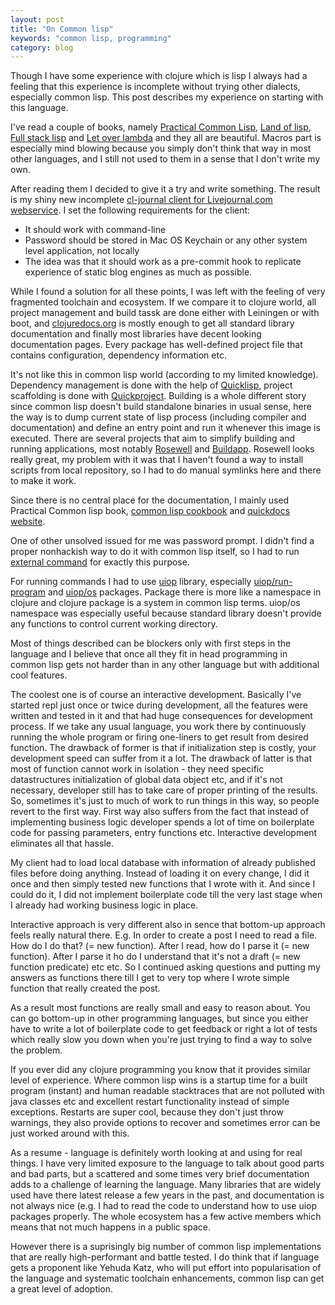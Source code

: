 ```yaml
---
layout: post
title: "On Common lisp"
keywords: "common lisp, programming"
category: blog
---
```


Though I have some experience with clojure which is lisp I always
had a feeling that this experience is incomplete without trying other
dialects, especially common lisp. This post describes my experience
on starting with this language.

I've read a couple of books, namely [Practical Common
Lisp](http://www.gigamonkeys.com/book/), [Land of lisp](http://landoflisp.com/),
[Full stack lisp](https://leanpub.com/fullstacklisp) and [Let over
lambda](http://www.letoverlambda.com/) and they all are beautiful. Macros part
is especially mind blowing because you simply don't think that way in most other
languages, and I still not used to them in a sense that I don't write my own.

After reading them I decided to give it a try and write something. The result
is my shiny new incomplete [cl-journal client for Livejournal.com
webservice](https://github.com/can3p/cl-journal). I set the following
requirements for the client:

* It should work with command-line
* Password should be stored in Mac OS Keychain or any other system level
  application, not locally
* The idea was that it should work as a pre-commit hook to replicate experience
  of static blog engines as much as possible.

While I found a solution for all these points, I was left with the feeling of
very fragmented toolchain and ecosystem. If we compare it to clojure world, all
project management and build tassk are done either with Leiningen or with boot,
and [clojuredocs.org](clojuredocs.org) is mostly enough to get all standard
library documentation and finally most libraries have decent looking
documentation pages. Every package has well-defined project file that contains
configuration, dependency information etc.

It's not like this in common lisp world (according to my limited knowledge).
Dependency management is done with the help of [Quicklisp](https://www.quicklisp.org/beta/),
project scaffolding is done with
[Quickproject](http://www.xach.com/lisp/quickproject/). Building is a whole
different story since common lisp doesn't build standalone binaries in usual
sense, here the way is to dump current state of lisp process (including compiler
and documentation) and define an entry point and run it whenever this image is
executed. There are several projects that aim to simplify building and running
applications, most notably [Rosewell](https://github.com/roswell/roswell) and
[Buildapp](http://www.xach.com/lisp/buildapp/). Rosewell looks really great, my
problem with it was that I haven't found a way to install scripts from local
repository, so I had to do manual symlinks here and there to make it work.

Since there is no central place for the documentation, I mainly used Practical
Common lisp book, [common lisp cookbook](http://cl-cookbook.sourceforge.net) and
[quickdocs website](http://quickdocs.org).

One of other unsolved issued for me was password prompt. I didn't find a proper
nonhackish way to do it with common lisp itself, so I had to run [external
command](https://github.com/can3p/cl-journal/blob/master/client.lisp#L13) for exactly this purpose.

For running commands I had to use
[uiop](https://gitlab.common-lisp.net/asdf/asdf/tree/master/uiop) library,
especially
[uiop/run-program](https://gitlab.common-lisp.net/asdf/asdf/blob/master/uiop/run-program.lisp)
and [uiop/os](https://gitlab.common-lisp.net/asdf/asdf/blob/master/uiop/os.lisp)
packages. Package there is more like a namespace  in clojure and clojure package
is a system in common lisp terms. uiop/os namespace was especially useful
because standard library doesn't provide any functions to control current
working directory.

Most of things described can be blockers only with first steps in the language
and I believe that once all they fit in head programming in common lisp gets not
harder than in any other language but with additional cool features.

The coolest one is of course an interactive development. Basically I've started
repl just once or twice during development, all the features were written and
tested in it and that had huge consequences for development process. If we take
any usual language, you work there by continuously running the whole program or
firing one-liners to get result from desired function. The drawback of former is
that if initialization step is costly, your development speed can suffer from it
a lot. The drawback of latter is that most of function cannot work in isolation - they
need specific datastructures initialization of global data object etc, and if
it's not necessary, developer still has to take care of proper printing of the
results. So, sometimes it's just to much of work to run things in this way, so
people revert to the first way. First way also suffers from the fact that instead of
implementing business logic developer spends a lot of time on boilerplate code
for passing parameters, entry functions etc. Interactive development eliminates
all that hassle.

My client had to load local database with information of
already published files before doing anything. Instead of loading it on every
change, I did it once and then simply tested new functions that I wrote with it.
And since I could do it, I did not implement boilerplate code till the very last
stage when I already had working business logic in place.

Interactive approach is very different also in sence that bottom-up approach
feels really natural there. E.g. In order to create a post I need to read a
file. How do I do that? (= new function). After I read, how do I parse it (= new
function). After I parse it ho do I understand that it's not a draft (= new
function predicate) etc etc. So I continued asking questions and putting my
answers as functions there till I get to very top where I wrote simple function
that really created the post.

As a result most functions are really small and
easy to reason about. You can go bottom-up in other programming languages, but
since you either have to write a lot of boilerplate code to get feedback or
right a lot of tests which really slow you down when you're just trying to find
a way to solve the problem.

If you ever did any clojure programming you know that it provides similar level
of experience. Where common lisp wins is a startup time for a built program
(instant) and human readable stacktraces that are not polluted with java classes
etc and excellent restart functionality instead of simple exceptions. Restarts
are super cool, because they don't just throw warnings, they also provide
options to recover and sometimes error can be just worked around with this.

As a resume - language is definitely worth looking at and using for real things.
I have very limited exposure to the language to talk about good parts and bad
parts, but a scattered and some times very brief documentation adds to a
challenge of learning the language. Many libraries that are widely used have
there latest release a few years in the past, and documentation is not always
nice (e.g. I had to read the code to understand how to use uiop packages
properly. The whole ecosystem has a few active members which means that not much
happens in a public space.

However there is a suprisingly big number of common
lisp implementations that are really high-performant and battle tested. I do
think that if language gets a proponent like Yehuda Katz, who will put effort
into popularisation of the language and systematic toolchain enhancements,
common lisp can get a great level of adoption.
